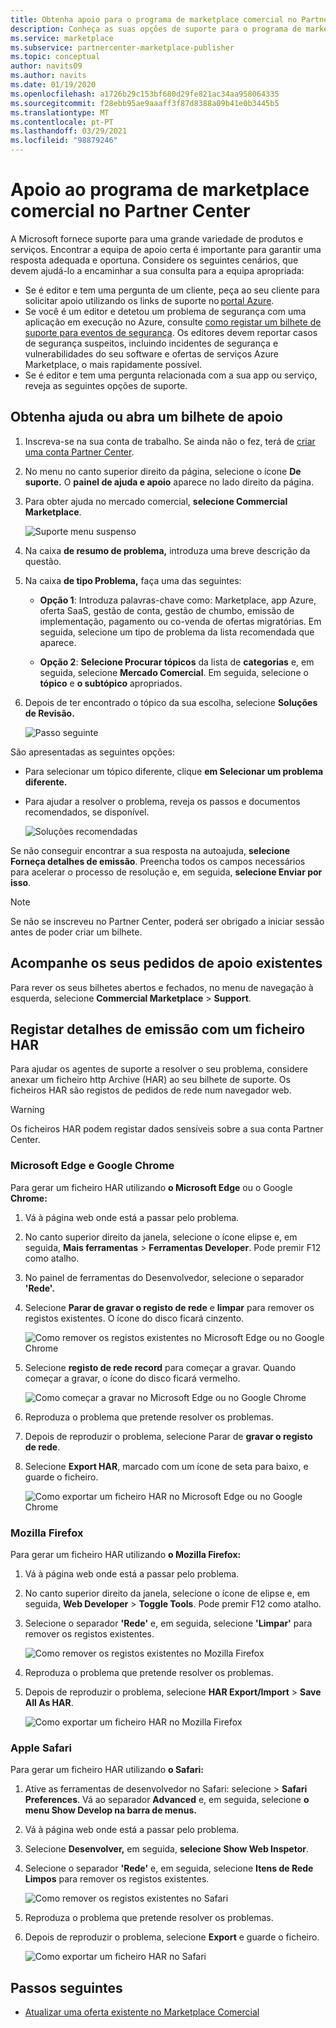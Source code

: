 ```yaml
---
title: Obtenha apoio para o programa de marketplace comercial no Partner Center
description: Conheça as suas opções de suporte para o programa de marketplace comercial no Partner Center, incluindo como apresentar um pedido de suporte.
ms.service: marketplace
ms.subservice: partnercenter-marketplace-publisher
ms.topic: conceptual
author: navits09
ms.author: navits
ms.date: 01/19/2020
ms.openlocfilehash: a1726b29c153bf680d29fe821ac34aa958064335
ms.sourcegitcommit: f28ebb95ae9aaaff3f87d8388a09b41e0b3445b5
ms.translationtype: MT
ms.contentlocale: pt-PT
ms.lasthandoff: 03/29/2021
ms.locfileid: "98879246"
---
```

# <a name="support-for-the-commercial-marketplace-program-in-partner-center"></a>Apoio ao programa de marketplace comercial no Partner Center

A Microsoft fornece suporte para uma grande variedade de produtos e serviços. Encontrar a equipa de apoio certa é importante para garantir uma resposta adequada e oportuna. Considere os seguintes cenários, que devem ajudá-lo a encaminhar a sua consulta para a equipa apropriada:

- Se é editor e tem uma pergunta de um cliente, peça ao seu cliente para solicitar apoio utilizando os links de suporte no [portal Azure](https://portal.azure.com/).
- Se você é um editor e detetou um problema de segurança com uma aplicação em execução no Azure, consulte [como registar um bilhete de suporte para eventos de segurança](../security/fundamentals/event-support-ticket.md). Os editores devem reportar casos de segurança suspeitos, incluindo incidentes de segurança e vulnerabilidades do seu software e ofertas de serviços Azure Marketplace, o mais rapidamente possível.
- Se é editor e tem uma pergunta relacionada com a sua app ou serviço, reveja as seguintes opções de suporte.

## <a name="get-help-or-open-a-support-ticket"></a>Obtenha ajuda ou abra um bilhete de apoio

1. Inscreva-se na sua conta de trabalho. Se ainda não o fez, terá de [criar uma conta Partner Center](partner-center-portal/create-account.md).

1. No menu no canto superior direito da página, selecione o ícone **De suporte.** O **painel de ajuda e apoio** aparece no lado direito da página.

1. Para obter ajuda no mercado comercial, **selecione Commercial Marketplace**.

   ![Suporte menu suspenso](./media/support/commercial-marketplace-support-pane.png)

1. Na caixa **de resumo de problema,** introduza uma breve descrição da questão.

1. Na caixa **de tipo Problema,** faça uma das seguintes:

    - **Opção 1**: Introduza palavras-chave como: Marketplace, app Azure, oferta SaaS, gestão de conta, gestão de chumbo, emissão de implementação, pagamento ou co-venda de ofertas migratórias. Em seguida, selecione um tipo de problema da lista recomendada que aparece.

    - **Opção 2**: **Selecione Procurar tópicos** da lista de **categorias** e, em seguida, selecione **Mercado Comercial**. Em seguida, selecione o **tópico** e **o subtópico** apropriados.

1. Depois de ter encontrado o tópico da sua escolha, selecione **Soluções de Revisão.**

    ![Passo seguinte](./media/support/next-step.png)

São apresentadas as seguintes opções:

- Para selecionar um tópico diferente, clique **em Selecionar um problema diferente.**
- Para ajudar a resolver o problema, reveja os passos e documentos recomendados, se disponível.

    ![Soluções recomendadas](./media/support/recommended-solutions.png)

Se não conseguir encontrar a sua resposta na autoajuda, **selecione Forneça detalhes de emissão**. Preencha todos os campos necessários para acelerar o processo de resolução e, em seguida, **selecione Enviar por isso**.

>[!Note]
>Se não se inscreveu no Partner Center, poderá ser obrigado a iniciar sessão antes de poder criar um bilhete.

## <a name="track-your-existing-support-requests"></a>Acompanhe os seus pedidos de apoio existentes

Para rever os seus bilhetes abertos e fechados, no menu de navegação à esquerda, selecione **Commercial Marketplace**  >  **Support**.

## <a name="record-issue-details-with-a-har-file"></a>Registar detalhes de emissão com um ficheiro HAR

Para ajudar os agentes de suporte a resolver o seu problema, considere anexar um ficheiro http Archive (HAR) ao seu bilhete de suporte. Os ficheiros HAR são registos de pedidos de rede num navegador web.

> [!WARNING]
> Os ficheiros HAR podem registar dados sensíveis sobre a sua conta Partner Center.

### <a name="microsoft-edge-and-google-chrome"></a>Microsoft Edge e Google Chrome

Para gerar um ficheiro HAR utilizando **o Microsoft Edge** ou o Google **Chrome:**

1. Vá à página web onde está a passar pelo problema.
2. No canto superior direito da janela, selecione o ícone elipse e, em seguida, **Mais ferramentas**  >  **Ferramentas Developer**. Pode premir F12 como atalho.
3. No painel de ferramentas do Desenvolvedor, selecione o separador **'Rede'.**
4. Selecione **Parar de gravar o registo de rede** e **limpar** para remover os registos existentes. O ícone do disco ficará cinzento.

    ![Como remover os registos existentes no Microsoft Edge ou no Google Chrome](media/support/chromium-stop-clear-session.png)

5. Selecione **registo de rede record** para começar a gravar. Quando começar a gravar, o ícone do disco ficará vermelho.

    ![Como começar a gravar no Microsoft Edge ou no Google Chrome](media/support/chromium-start-session.png)

6. Reproduza o problema que pretende resolver os problemas.
7. Depois de reproduzir o problema, selecione Parar de **gravar o registo de rede**.
8. Selecione **Export HAR**, marcado com um ícone de seta para baixo, e guarde o ficheiro.

    ![Como exportar um ficheiro HAR no Microsoft Edge ou no Google Chrome](media/support/chromium-network-export-har.png)

### <a name="mozilla-firefox"></a>Mozilla Firefox

Para gerar um ficheiro HAR utilizando **o Mozilla Firefox:**

1. Vá à página web onde está a passar pelo problema.
1. No canto superior direito da janela, selecione o ícone de elipse e, em seguida, **Web Developer**  >  **Toggle Tools**. Pode premir F12 como atalho.
1. Selecione o separador **'Rede'** e, em seguida, selecione **'Limpar'** para remover os registos existentes.

    ![Como remover os registos existentes no Mozilla Firefox](media/support/firefox-clear-session.png)

1. Reproduza o problema que pretende resolver os problemas.
1. Depois de reproduzir o problema, selecione **HAR Export/Import**  >  **Save All As HAR**.

    ![Como exportar um ficheiro HAR no Mozilla Firefox](media/support/firefox-network-export-har.png)

### <a name="apple-safari"></a>Apple Safari

Para gerar um ficheiro HAR utilizando **o Safari:**

1. Ative as ferramentas de desenvolvedor no Safari: selecione  >  **Safari Preferences**. Vá ao separador **Advanced** e, em seguida, selecione **o menu Show Develop na barra de menus.**
1. Vá à página web onde está a passar pelo problema.
1. Selecione **Desenvolver,** em seguida, **selecione Show Web Inspetor**.
1. Selecione o separador **'Rede'** e, em seguida, selecione **Itens de Rede Limpos** para remover os registos existentes.

    ![Como remover os registos existentes no Safari](media/support/safari-clear-session.png)

1. Reproduza o problema que pretende resolver os problemas.
1. Depois de reproduzir o problema, selecione **Export** e guarde o ficheiro.

    ![Como exportar um ficheiro HAR no Safari](media/support/safari-network-export-har.png)

## <a name="next-steps"></a>Passos seguintes

- [Atualizar uma oferta existente no Marketplace Comercial](partner-center-portal/update-existing-offer.md)
